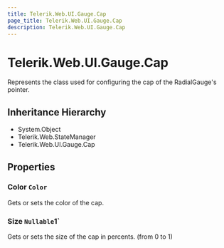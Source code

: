 ```yaml
---
title: Telerik.Web.UI.Gauge.Cap
page_title: Telerik.Web.UI.Gauge.Cap
description: Telerik.Web.UI.Gauge.Cap
---
```


# Telerik.Web.UI.Gauge.Cap

Represents the class used for configuring the cap of the RadialGauge's pointer.

## Inheritance Hierarchy

* System.Object
* Telerik.Web.StateManager
* Telerik.Web.UI.Gauge.Cap

## Properties

###  Color `Color`

Gets or sets the color of the cap.

###  Size `Nullable`1`

Gets or sets the size of the cap in percents. (from 0 to 1)

